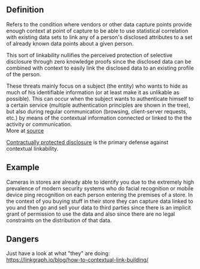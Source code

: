 ## Definition
Refers to the condition where vendors or other data capture points provide enough context at point of capture to be able to use statistical correlation with existing data sets to link any of a person's disclosed attributes to a set of already known data points about a given person. 

This sort of linkability nullifies the perceived protection of selective disclosure through zero knowledge proofs since the disclosed data can be combined with context to easily link the disclosed data to an existing profile of the person.

These threats mainly focus on a subject (the entity) who wants to hide as much of his identifiable information (or at least make it as unlikable as possible). This can occur when the subject wants to authenticate himself to a certain service (multiple authentication principles are shown in the tree), but also during regular communication (browsing, client-server requests, etc.) by means of the contextual information connected or linked to the the activity or communication.  
More at [source](https://www.linddun.org/linkability)

[Contractually protected disclosure](contractually-protected-disclosure) is the primary defense against contextual linkability.

## Example
Cameras in stores are already able to identify you due to the extremely high prevalence of modern security systems who do facial recognition or mobile device ping recognition on each person entering the premises of a store. In the context of you buying stuff in their store they can capture data linked to you and then go and sell your data to third parties since there is an implicit grant of permission to use the data and also since there are no legal constraints on the distribution of that data.

## Dangers
Just have a look at what "they" are doing:  
https://linkgraph.io/blog/how-to-contextual-link-building/
